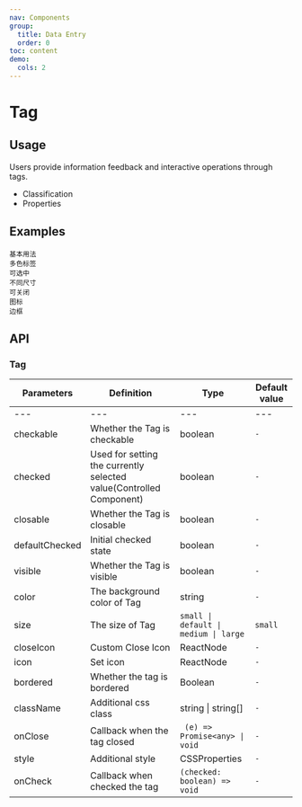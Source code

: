 ```yaml
---
nav: Components
group:
  title: Data Entry
  order: 0
toc: content
demo:
  cols: 2
---
```


# Tag

## Usage

Users provide information feedback and interactive operations through tags.

- Classification
- Properties

## Examples

<code src="../../packages/ui/examples/tag/basic.tsx" description="标签的基础用法。">基本用法</code>  
<code src="../../packages/ui/examples/tag/color.tsx" description="多种预设色彩的标签样式，通过 `color` 设置不同颜色，也支持自定义 `color` 字段设置色值。">多色标签</code>  
<code src="../../packages/ui/examples/tag/checkable.tsx" description="通过参数 `checkable`，可以实现点击选中的效果。">可选中</code>  
<code src="../../packages/ui/examples/tag/size.tsx" description="标签分为：迷你、小、中、大，可以在不同场景下选择合适按钮尺寸。推荐及默认尺寸为「小」。">不同尺寸</code>  
<code src="../../packages/ui/examples/tag/sync.tsx" description="如果 `onClose` 返回一个 `Promise`，可以异步关闭标签，并且在未关闭时展示加载效果。">可关闭</code>  
<code src="../../packages/ui/examples/tag/icon.tsx" description="可通过设置 `icon` 在标签中加入图标。">图标</code>  
<code src="../../packages/ui/examples/tag/bordered.tsx" description="通过参数 `bordered` 可以显示带边框的标签。">边框</code>

## API

### Tag

| **Parameters** | **Definition** | **Type** | **Default value** |
| --- | --- | --- | --- |
| --- | --- | --- | --- |
| checkable | Whether the Tag is checkable | boolean | `-` |
| checked | Used for setting the currently selected value(Controlled Component) | boolean | `-` |
| closable | Whether the Tag is closable | boolean | `-` |
| defaultChecked | Initial checked state | boolean | `-` |
| visible | Whether the Tag is visible | boolean | `-` |
| color | The background color of Tag | string | `-` |
| size | The size of Tag | `small \| default \| medium \| large` | `small` |
| closeIcon | Custom Close Icon | ReactNode | `-` |
| icon | Set icon | ReactNode | `-` |
| bordered | Whether the tag is bordered | Boolean | `-` |
| className | Additional css class | string \| string[] | `-` |
| onClose | Callback when the tag closed | ` (e) => Promise<any> \| void` | `-` |
| style | Additional style | CSSProperties | `-` |
| onCheck | Callback when checked the tag | `(checked: boolean) => void` | `-` |
